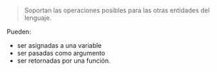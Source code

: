 
> Soportan las operaciones posibles para las otras entidades del lenguaje.

Pueden:
- ser asignadas a una variable
- ser pasadas como argumento
- ser retornadas por una función.